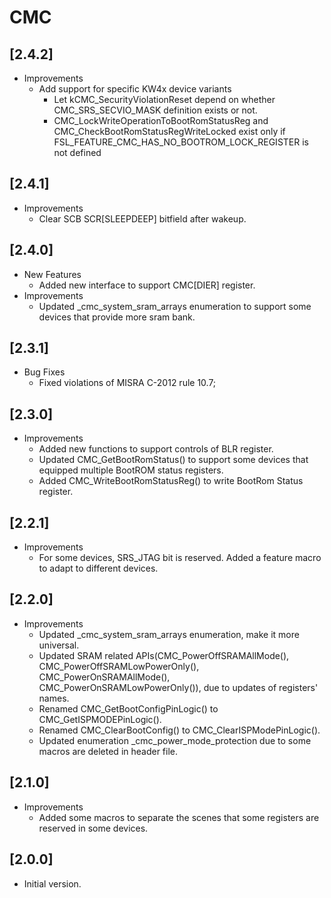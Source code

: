 # CMC

## [2.4.2]

- Improvements
  - Add support for specific KW4x device variants
    - Let kCMC_SecurityViolationReset depend on whether CMC_SRS_SECVIO_MASK definition exists or not.
    - CMC_LockWriteOperationToBootRomStatusReg and CMC_CheckBootRomStatusRegWriteLocked exist only if FSL_FEATURE_CMC_HAS_NO_BOOTROM_LOCK_REGISTER is not defined

## [2.4.1]

- Improvements
  - Clear SCB SCR[SLEEPDEEP] bitfield after wakeup.

## [2.4.0]

- New Features
  - Added new interface to support CMC[DIER] register.
- Improvements
  - Updated _cmc_system_sram_arrays enumeration to support some devices that provide more sram bank.

## [2.3.1]

- Bug Fixes
  - Fixed violations of MISRA C-2012 rule 10.7;

## [2.3.0]

- Improvements
  - Added new functions to support controls of BLR register.
  - Updated CMC_GetBootRomStatus() to support some devices that equipped multiple BootROM status registers.
  - Added CMC_WriteBootRomStatusReg() to write BootRom Status register.

## [2.2.1]

- Improvements
  - For some devices, SRS_JTAG bit is reserved. Added a feature macro to adapt to different devices.

## [2.2.0]

- Improvements
  - Updated _cmc_system_sram_arrays enumeration, make it more universal.
  - Updated SRAM related APIs(CMC_PowerOffSRAMAllMode(), CMC_PowerOffSRAMLowPowerOnly(),
    CMC_PowerOnSRAMAllMode(), CMC_PowerOnSRAMLowPowerOnly()), due to updates
    of registers' names.
  - Renamed CMC_GetBootConfigPinLogic() to CMC_GetISPMODEPinLogic().
  - Renamed CMC_ClearBootConfig() to CMC_ClearISPModePinLogic().
  - Updated enumeration _cmc_power_mode_protection due to some macros are deleted in header file.

## [2.1.0]

- Improvements
  - Added some macros to separate the scenes that some registers are
    reserved in some devices.

## [2.0.0]

- Initial version.

